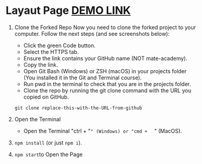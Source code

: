 # Layaut Page [DEMO LINK](https://hy-tapa-kot.github.io/Progect-Layaut/)
1. Clone the Forked Repo
Now you need to clone the forked project to your computer. Follow the next steps (and see screenshots below):
    - Click the green Code button.
    - Select the HTTPS tab.
    - Ensure the link contains your GitHub name (NOT mate-academy).
    - Copy the link.
    - Open Git Bash (Windows) or ZSH (macOS) in your projects folder (You installed it in the Git and Terminal course).
    - Run pwd in the terminal to check that you are in the projects folder.
    - Clone the repo by running the git clone command with the URL you copied on GitHub.
    
    ` git clone replace-this-with-the-URL-from-github `

2. Open the Terminal
    - Open the Terminal  "ctrl + "`" (Windows) or "cmd +  ` " (MacOS).
3. `npm install` (or just `npm i`).
4. `npm start`to Open the Page

